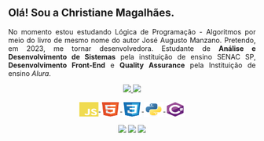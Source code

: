 ## Olá! Sou a Christiane Magalhães.
<div align="justify"> No momento estou estudando Lógica de Programação - Algoritmos por meio do livro de mesmo nome do autor José Augusto Manzano. 
  Pretendo, em 2023, me tornar desenvolvedora. 
  Estudante de <b>Análise e Desenvolvimento de Sistemas</b> pela instituição de ensino SENAC SP, <b>Desenvolvimento Front-End</b> e <b>Quality Assurance</b> pela Instituição de ensino <i>Alura</i>.
  </div>
    <p>
<div align="center">
  <a href="https://github.com/ChrisMaga">
  <img height="32%" src="https://github-readme-stats.vercel.app/api?username=ChrisMaga&show_icons=true&theme=dracula&include_all_commits=true&count_private=true"/>
  <img height="195em" src="https://github-readme-stats.vercel.app/api/top-langs/?username=ChrisMaga&langs_count=7&theme=dracula"/>
</div>

<div style="display: inline_block" align="center"><br>
  <img align="center" alt="Chris-Js" height="30" width="40" src="https://raw.githubusercontent.com/devicons/devicon/master/icons/javascript/javascript-plain.svg">
  <img align="center" alt="Chris-HTML" height="30" width="40" src="https://raw.githubusercontent.com/devicons/devicon/master/icons/html5/html5-original.svg">
  <img align="center" alt="Chris-CSS" height="30" width="40" src="https://raw.githubusercontent.com/devicons/devicon/master/icons/css3/css3-original.svg">
  <img align="center" alt="Chris-Python" height="30" width="40" src="https://raw.githubusercontent.com/devicons/devicon/master/icons/python/python-original.svg">
  <img align="center" alt="Chris-Csharp" height="30" width="40" src="https://raw.githubusercontent.com/devicons/devicon/master/icons/csharp/csharp-original.svg">
  </div>  
<br>

  
<div style="display: inline_block" align="center"><center>
  <a href="https://www.instagram.com/chrismagalhaes_dev/" target="_blank"><img src="https://img.shields.io/badge/-Instagram-%23E4405F?style=for-the-badge&logo=instagram&logoColor=white" target="_blank"></a>
  <a href = "mailto:christianem.arcari@gmail.com"><img src="https://img.shields.io/badge/-Gmail-%23333?style=for-the-badge&logo=gmail&logoColor=white" target="_blank"></a>
  <a href="https://www.linkedin.com/in/christiane-magalhaes/" target="_blank"><img src="https://img.shields.io/badge/-LinkedIn-%230077B5?style=for-the-badge&logo=linkedin&logoColor=white" target="_blank"></a></center>
      
</div>

